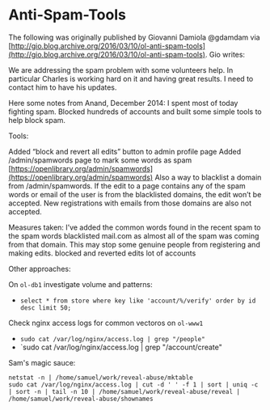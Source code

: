 # Anti-Spam-Tools

The following was originally published by Giovanni Damiola @gdamdam via [http://gio.blog.archive.org/2016/03/10/ol-anti-spam-tools](http://gio.blog.archive.org/2016/03/10/ol-anti-spam-tools). Gio writes:

We are addressing the spam problem with some volunteers help. In particular Charles is working hard on it and having great results. I need to contact him to have his updates.

Here some notes from Anand, December 2014: I spent most of today fighting spam. Blocked hundreds of accounts and built some simple tools to help block spam.

Tools:

Added “block and revert all edits” button to admin profile page Added /admin/spamwords page to mark some words as spam [https://openlibrary.org/admin/spamwords](https://openlibrary.org/admin/spamwords) Also a way to blacklist a domain from /admin/spamwords. If the edit to a page contains any of the spam words or email of the user is from the blacklisted domains, the edit won’t be accepted. New registrations with emails from those domains are also not accepted.

Measures taken: I’ve added the common words found in the recent spam to the spam words blacklisted mail.com as almost all of the spam was coming from that domain. This may stop some genuine people from registering and making edits. blocked and reverted edits lot of accounts

Other approaches:

On `ol-db1` investigate volume and patterns:

* `select * from store where key like 'account/%/verify' order by id desc limit 50;`

Check nginx access logs for common vectoros on `ol-www1`

* `sudo cat /var/log/nginx/access.log | grep "/people"`
* \`sudo cat /var/log/nginx/access.log \| grep "/account/create"

Sam's magic sauce:

```text
netstat -n | /home/samuel/work/reveal-abuse/mktable
sudo cat /var/log/nginx/access.log | cut -d ' ' -f 1 | sort | uniq -c  | sort -n | tail -n 10 | /home/samuel/work/reveal-abuse/reveal | /home/samuel/work/reveal-abuse/shownames
```

